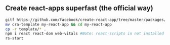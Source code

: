 ## Create react-apps superfast (the official way)
```bash
gitf https://github.com/facebook/create-react-app/tree/master/packages/cra-template
mv cra-template my-react-app && cd my-react-app
cp -r template/* .
npm i react react-dom web-vitals #Note: react-scripts in not installed but you should have it installed globally, yikes!
rs-start
```
